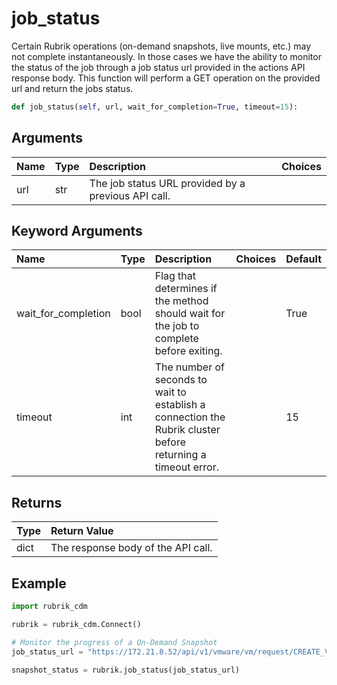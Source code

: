 # job\_status

Certain Rubrik operations \(on-demand snapshots, live mounts, etc.\) may not complete instantaneously. In those cases we have the ability to monitor the status of the job through a job status url provided in the actions API response body. This function will perform a GET operation on the provided url and return the jobs status.

```python
def job_status(self, url, wait_for_completion=True, timeout=15):
```

## Arguments

| Name | Type | Description | Choices |
| :--- | :--- | :--- | :--- |
| url | str | The job status URL provided by a previous API call. |  |

## Keyword Arguments

| Name | Type | Description | Choices | Default |
| :--- | :--- | :--- | :--- | :--- |
| wait\_for\_completion | bool | Flag that determines if the method should wait for the job to complete before exiting. |  | True |
| timeout | int | The number of seconds to wait to establish a connection the Rubrik cluster before returning a timeout error. |  | 15 |

## Returns

| Type | Return Value |
| :--- | :--- |
| dict | The response body of the API call. |

## Example

```python
import rubrik_cdm

rubrik = rubrik_cdm.Connect()

# Monitor the progress of a On-Demand Snapshot
job_status_url = "https://172.21.8.52/api/v1/vmware/vm/request/CREATE_VMWARE_SNAPSHOT_fase1f32-3872-2982-a68c-6fe145982f48-vm-5008_f7c393f3-383-4b44-920-8cde7a9ae2bd:::0"

snapshot_status = rubrik.job_status(job_status_url)
```

